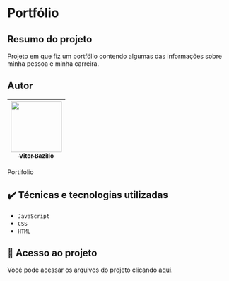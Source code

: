 # Portfólio

## Resumo do projeto
Projeto em que fiz um portfólio contendo algumas das informações sobre minha pessoa e minha carreira.


## Autor

| [<img src="https://avatars.githubusercontent.com/u/31036585?v=4" width=115><br><sub>Vitor Bazilio</sub>](https://github.com/vitorbazilio) 
| :---: | 

Portifolio
## ✔️ Técnicas e tecnologias utilizadas

- ``JavaScript``
- ``CSS``
- ``HTML``

## 📁 Acesso ao projeto
Você pode acessar os arquivos do projeto clicando [aqui](https://github.com/VitorBazilio/Portifolio).
